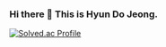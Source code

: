 ### Hi there 👋 This is Hyun Do Jeong.



[![Solved.ac Profile](http://mazassumnida.wtf/api/v2/generate_badge?boj=hyeond0)](https://solved.ac/hyeond0/)
<!--
**hyeond0/hyeond0** is a ✨ _special_ ✨ repository because its `README.md` (this file) appears on your GitHub profile.

Here are some ideas to get you started:

- 🔭 I’m currently working on ...
- 🌱 I’m currently learning ...
- 👯 I’m looking to collaborate on ...
- 🤔 I’m looking for help with ...
- 💬 Ask me about ...
- 📫 How to reach me: ...
- 😄 Pronouns: ...
- ⚡ Fun fact: ...
-->
